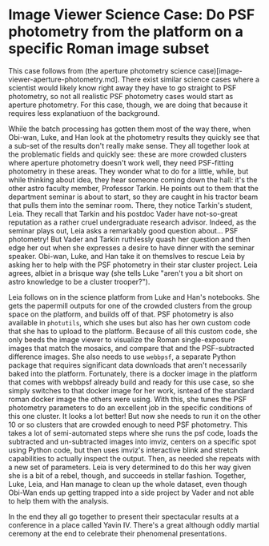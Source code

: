 # Image Viewer Science Case: Do PSF photometry from the platform on a specific Roman image subset

This case follows from (the aperture photometry science case)[image-viewer-aperture-photometry.md].  There exist similar science cases where a scientist would likely know right away they have to go straight to PSF photometry, so not all realistic PSF photometry cases would start as aperture photometry.  For this case, though, we are doing that because it requires less explanatiuon of the background.

While the batch processing has gotten them most of the way there, when Obi-wan, Luke, and Han look at the photometry results they quickly see that a sub-set of the results don't really make sense.  They all together look at the problematic fields and quickly see: these are more crowded clusters where aperture photometry doesn't work well, they need PSF-fitting photometry in these areas.  They wonder what to do for a little, while, but while thinking about idea, they hear someone coming down the hall: it's the other astro faculty member, Professor Tarkin.  He points out to them that the department seminar is about to start, so they are caught in his tractor beam that pulls them into the seminar room.  There, they notice Tarkin's student, Leia. They recall that Tarkin and his postdoc Vader have not-so-great reputation as a rather cruel undergraduate research advisor. Indeed, as the seminar plays out, Leia asks a remarkably good question about... PSF photometry!  But Vader and Tarkin ruthlessly quash her question and then edge her out when she expresses a desire to have dinner with the seminar speaker.  Obi-wan, Luke, and Han take it on themslves to rescue Leia by asking her to help with the PSF photometry in their star cluster project.  Leia agrees, albiet in a brisque way (she tells Luke "aren't you a bit short on astro knowledge to be a cluster trooper?").

Leia follows on in the science platform from Luke and Han's notebooks.  She gets the papermill outputs for one of the crowded clusters from the group space on the platform, and builds off of that. PSF photometry is also available in `photutils`, which she uses but also has her own custom code that she has to upload to the platform. Because of all this custom code, she only beeds the image viewer to visualize the Roman single-exposure images that match the mosaics, and compare that and the PSF-subtracted difference images.  She also needs to use `webbpsf`, a separate Python package that requires significant data downloads that aren't necessarily baked into the platform.  Fortunately, there is a docker image in the platform that comes with webbpsf already build and ready for this use case, so she simply switches to that docker image for her work, isntead of the standard roman docker image the others were using.  With this, she tunes the PSF photometry parameters to do an excellent job in the specific conditions of this one cluster. It looks a lot better!  But now she needs to run it on the other 10 or so clusters that are crowded enough to need PSF photometry.  This takes a lot of semi-automated steps where she runs the psf code, loads the subtracted and un-subtracted images into imviz, centers on a specific spot using Python code, but then uses imviz's interactive blink and stretch capabilities to actually inspect the output.  Then, as needed she repeats with a new set of parameters. Leia is very determined to do this her way given she is a bit of a rebel, though, and succeeds in stellar fashion.  Together, Luke, Leia, and Han manage to clean up the whole dataset, even though Obi-Wan ends up getting trapped into a side project by Vader and not able to help them with the analysis.

In the end they all go together to present their spectacular results at a conference in a place called Yavin IV. There's a great although oddly martial ceremony at the end to celebrate their phenomenal presentations.